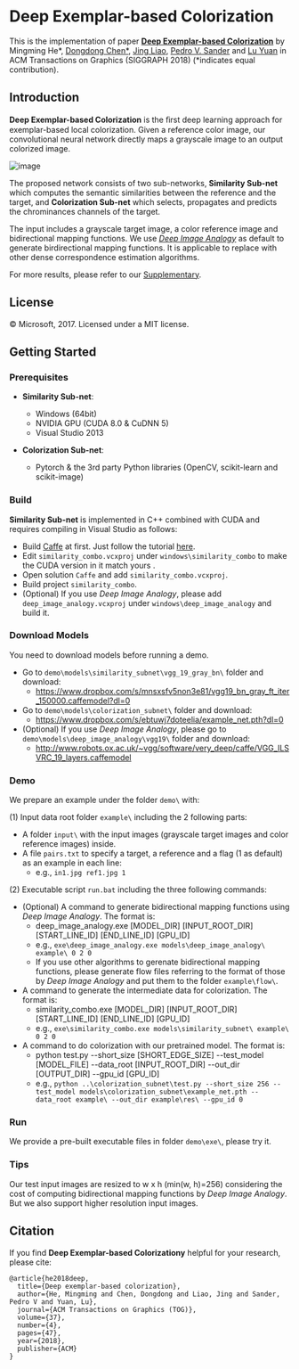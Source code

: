 # Deep Exemplar-based Colorization

This is the implementation of paper [**Deep Exemplar-based Colorization**](https://arxiv.org/abs/1807.06587) by Mingming He*, [Dongdong Chen*](http://www.dongdongchen.bid/),
[Jing Liao](https://liaojing.github.io/html/index.html), [Pedro V. Sander](http://www.cse.ust.hk/~psander/) and 
[Lu Yuan](http://www.lyuan.org/) in ACM Transactions on Graphics (SIGGRAPH 2018) (*indicates equal contribution).


## Introduction

**Deep Exemplar-based Colorization** is the ﬁrst deep learning approach for exemplar-based local colorization. 
Given a reference color image, our convolutional neural network directly maps a grayscale image to an output colorized image.

![image](https://github.com/cddlyf/deep_example_colorization/blob/master/demo/data/representative.jpg)

The proposed network consists of two sub-networks, **Similarity Sub-net** which computes the semantic similarities between 
the reference and the target, and **Colorization Sub-net** which selects, propagates and predicts the chrominances channels of the target.

The input includes a grayscale target image, a color reference image and bidirectional mapping functions. We use [*Deep Image Analogy*](https://github.com/msracver/Deep-Image-Analogy) as default to generate birdirectional mapping functions. It is applicable to replace with other dense correspondence estimation algorithms.

For more results, please refer to our [Supplementary](http://www.dongdongchen.bid/supp/deep_exam_colorization/index.html).


## License

© Microsoft, 2017. Licensed under a MIT license.


## Getting Started

### Prerequisites
- **Similarity Sub-net**: 
  - Windows (64bit)
  - NVIDIA GPU (CUDA 8.0 & CuDNN 5)
  - Visual Studio 2013

- **Colorization Sub-net**:
  - Pytorch & the 3rd party Python libraries (OpenCV, scikit-learn and scikit-image)

### Build
**Similarity Sub-net** is implemented in C++ combined with CUDA and requires compiling in Visual Studio as follows:
- Build [Caffe](http://caffe.berkeleyvision.org/) at first. Just follow the tutorial [here](https://github.com/Microsoft/caffe).
- Edit ```similarity_combo.vcxproj``` under ```windows\similarity_combo``` to make the CUDA version in it match yours .
- Open solution ```Caffe``` and add ```similarity_combo.vcxproj```.
- Build project ```similarity_combo```.
- (Optional) If you use *Deep Image Analogy*, please add ```deep_image_analogy.vcxproj``` under ```windows\deep_image_analogy``` and build it.

### Download Models
You need to download models before running a demo.
- Go to ```demo\models\similarity_subnet\vgg_19_gray_bn\``` folder and download:
  - https://www.dropbox.com/s/mnsxsfv5non3e81/vgg19_bn_gray_ft_iter_150000.caffemodel?dl=0
- Go to ```demo\models\colorization_subnet\``` folder and download:
  - https://www.dropbox.com/s/ebtuwj7doteelia/example_net.pth?dl=0
- (Optional) If you use *Deep Image Analogy*, please go to ```demo\models\deep_image_analogy\vgg19\``` folder and download:
  - http://www.robots.ox.ac.uk/~vgg/software/very_deep/caffe/VGG_ILSVRC_19_layers.caffemodel

### Demo
We prepare an example under the folder ```demo\``` with:

(1) Input data root folder ```example\``` including the 2 following parts:
- A folder ```input\``` with the input images (grayscale target images and color reference images) inside.
- A file ```pairs.txt``` to specify a target, a reference and a flag (1 as default) as an example in each line:
  - e.g., ```in1.jpg ref1.jpg 1```

(2) Executable script ```run.bat``` including the three following commands:
- (Optional) A command to generate bidirectional mapping functions using *Deep Image Analogy*. The format is:
  - deep_image_analogy.exe [MODEL_DIR] [INPUT_ROOT_DIR] [START_LINE_ID] [END_LINE_ID] [GPU_ID]
  - e.g., ```exe\deep_image_analogy.exe models\deep_image_analogy\ example\ 0 2 0```
  - If you use other algorithms to gerenate bidirectional mapping functions, please generate flow files referring to the format of those by *Deep Image Analogy* and put them to the folder ```example\flow\```.
- A command to generate the intermediate data for colorization. The format is:
  - similarity_combo.exe [MODEL_DIR] [INPUT_ROOT_DIR] [START_LINE_ID] [END_LINE_ID] [GPU_ID]
  - e.g., ```exe\similarity_combo.exe models\similarity_subnet\ example\ 0 2 0```
- A command to do colorization with our pretrained model. The format is:
  - python test.py --short_size [SHORT_EDGE_SIZE] --test_model [MODEL_FILE] --data_root [INPUT_ROOT_DIR] --out_dir [OUTPUT_DIR] --gpu_id [GPU_ID]
  - e.g., ```python ..\colorization_subnet\test.py --short_size 256 --test_model models\colorization_subnet\example_net.pth --data_root example\ --out_dir example\res\ --gpu_id 0```

### Run
We provide a pre-built executable files in folder ```demo\exe\```, please try it.

### Tips
Our test input images are resized to w x h (min(w, h)=256) considering the cost of computing bidirectional mapping functions by *Deep Image Analogy*. But we also support higher resolution input images.


## Citation
If you find **Deep Exemplar-based Colorizationy** helpful for your research, please cite:

```
@article{he2018deep,
  title={Deep exemplar-based colorization},
  author={He, Mingming and Chen, Dongdong and Liao, Jing and Sander, Pedro V and Yuan, Lu},
  journal={ACM Transactions on Graphics (TOG)},
  volume={37},
  number={4},
  pages={47},
  year={2018},
  publisher={ACM}
}
```
